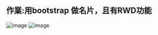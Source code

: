 ## 作業:用bootstrap 做名片，且有RWD功能

![image](https://github.com/wdaweb/bs-name-card-vina2325/blob/master/img/01.jpg)
![image](https://github.com/wdaweb/bs-name-card-vina2325/blob/master/img/02.jpg)
